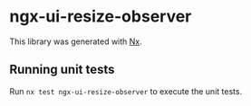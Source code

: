 # ngx-ui-resize-observer

This library was generated with [Nx](https://nx.dev).

## Running unit tests

Run `nx test ngx-ui-resize-observer` to execute the unit tests.
